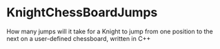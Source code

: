 # KnightChessBoardJumps
How many jumps will it take for a Knight to jump from one position to the next on a user-defined chessboard, written in C++

